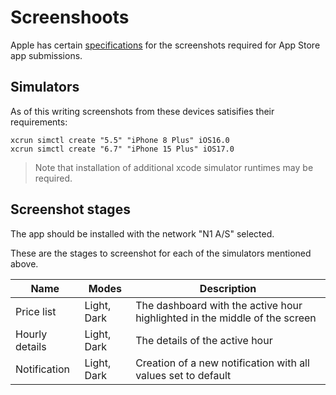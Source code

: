 # Screenshoots

Apple has certain [specifications](https://developer.apple.com/help/app-store-connect/reference/screenshot-specifications) for the screenshots required for App Store app submissions.

## Simulators

As of this writing screenshots from these devices satisifies their requirements:
```
xcrun simctl create "5.5" "iPhone 8 Plus" iOS16.0
xcrun simctl create "6.7" "iPhone 15 Plus" iOS17.0
```

> Note that installation of additional xcode simulator runtimes may be required.

## Screenshot stages

The app should be installed with the network "N1 A/S" selected.

These are the stages to screenshot for each of the simulators mentioned above.

|Name|Modes|Description|
|---|---|---|
|Price list|Light, Dark|The dashboard with the active hour highlighted in the middle of the screen|
|Hourly details|Light, Dark|The details of the active hour|
|Notification|Light, Dark|Creation of a new notification with all values set to default|
